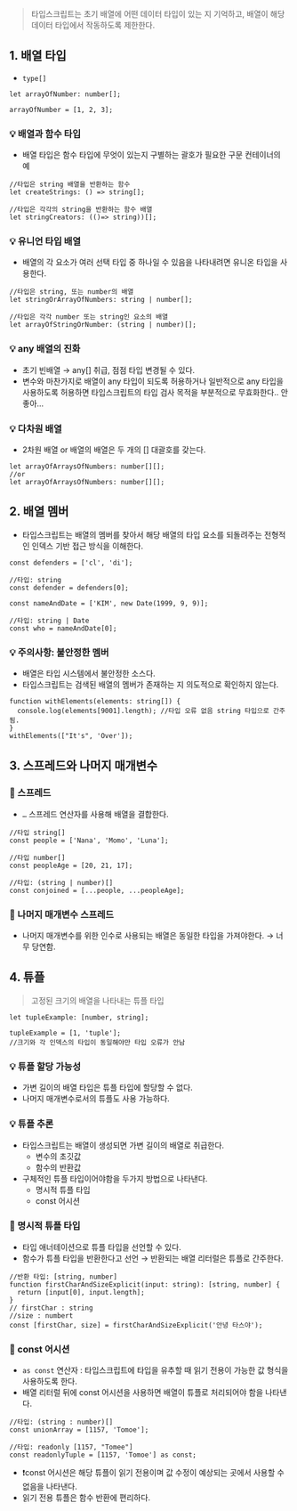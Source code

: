 > 타입스크립트는 초기 배열에 어떤 데이터 타입이 있는 지 기억하고, 배열이 해당 데이터 타입에서 작동하도록 제한한다.

## 1. 배열 타입

- `type[]`

```tsx
let arrayOfNumber: number[];

arrayOfNumber = [1, 2, 3];
```

### 💡 배열과 함수 타입

- 배열 타입은 함수 타입에 무엇이 있는지 구별하는 괄호가 필요한 구문 컨테이너의 예

```tsx
//타입은 string 배열을 반환하는 함수
let createStrings: () => string[];

//타입은 각각의 string을 반환하는 함수 배열
let stringCreators: (()=> string))[];
```

### 💡 유니언 타입 배열

- 배열의 각 요소가 여러 선택 타입 중 하나일 수 있음을 나타내려면 유니온 타입을 사용한다.

```tsx
//타입은 string, 또는 number의 배열
let stringOrArrayOfNumbers: string | number[];

//타입은 각각 number 또는 string인 요소의 배열
let arrayOfStringOrNumber: (string | number)[];
```

### 💡 any 배열의 진화

- 초기 빈배열 → any[] 취급, 점점 타입 변경될 수 있다.
- 변수와 마찬가지로 배열이 any 타입이 되도록 허용하거나 일반적으로 any 타입을 사용하도록 허용하면 타입스크립트의 타입 검사 목적을 부분적으로 무효화한다.. 안좋아…

### 💡 다차원 배열

- 2차원 배열 or 배열의 배열은 두 개의 [] 대괄호를 갖는다.

```tsx
let arrayOfArraysOfNumbers: number[][];
//or
let arrayOfArraysOfNumbers: number[][];
```

## 2. 배열 멤버

- 타입스크립트는 배열의 멤버를 찾아서 해당 배열의 타입 요소를 되돌려주는 전형적인 인덱스 기반 접근 방식을 이해한다.

```tsx
const defenders = ['cl', 'di'];

//타입: string
const defender = defenders[0];

const nameAndDate = ['KIM', new Date(1999, 9, 9)];

//타입: string | Date
const who = nameAndDate[0];
```

### 💡 주의사항: 불안정한 멤버

- 배열은 타입 시스템에서 불안정한 소스다.
- 타입스크립트는 검색된 배열의 멤버가 존재하는 지 의도적으로 확인하지 않는다.

```tsx
function withElements(elements: string[]) {
  console.log(elements[9001].length); //타입 오류 없음 string 타입으로 간주됨.
}
withElements(["It's", 'Over']);
```

## 3. 스프레드와 나머지 매개변수

### 🔆 스프레드

- `…` 스프레드 연산자를 사용해 배열을 결합한다.

```tsx
//타입 string[]
const people = ['Nana', 'Momo', 'Luna'];

//타입 number[]
const peopleAge = [20, 21, 17];

//타입: (string | number)[]
const conjoined = [...people, ...peopleAge];
```

### 🔆 나머지 매개변수 스프레드

- 나머지 매개변수를 위한 인수로 사용되는 배열은 동일한 타입을 가져야한다. → 너무 당연함.

## 4. 튜플

> 고정된 크기의 배열을 나타내는 튜플 타입

```tsx
let tupleExample: [number, string];

tupleExample = [1, 'tuple'];
//크기와 각 인덱스의 타입이 동일해야만 타입 오류가 안남
```

### 💡 튜플 할당 가능성

- 가변 길이의 배열 타입은 튜플 타입에 할당할 수 없다.
- 나머지 매개변수로서의 튜플도 사용 가능하다.

### 💡 튜플 추론

- 타입스크립트는 배열이 생성되면 가변 길이의 배열로 취급한다.
  - 변수의 초깃값
  - 함수의 반환값
- 구체적인 튜플 타입이어야함을 두가지 방법으로 나타낸다.
  - 명시적 튜플 타입
  - const 어시션

### 🔆 명시적 튜플 타입

- 타입 애너테이션으로 튜플 타입을 선언할 수 있다.
- 함수가 튜플 타입을 반환한다고 선언 → 반환되는 배열 리터럴은 튜플로 간주한다.

```tsx
//반환 타입: [string, number]
function firstCharAndSizeExplicit(input: string): [string, number] {
  return [input[0], input.length];
}
// firstChar : string
//size : numbert
const [firstChar, size] = firstCharAndSizeExplicit('안녕 타스야');
```

### 🔆 const 어시션

- `as const` 연산자 : 타입스크립트에 타입을 유추할 때 읽기 전용이 가능한 값 형식을 사용하도록 한다.
- 배열 리터럴 뒤에 const 어시션을 사용하면 배열이 튜플로 처리되어야 함을 나타낸다.

```tsx
//타입: (string : number)[]
const unionArray = [1157, 'Tomoe'];

//타입: readonly [1157, "Tomee"]
const readonlyTuple = [1157, 'Tomoe'] as const;
```

- ❗️const 어시션은 해당 튜플이 읽기 전용이며 값 수정이 예상되는 곳에서 사용할 수 없음을 나타낸다.
- 읽기 전용 튜플은 함수 반환에 편리하다.
